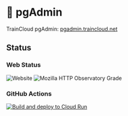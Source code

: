 # 🚆 pgAdmin 

TrainCloud pgAdmin: [pgadmin.traincloud.net](https://pgadmin.traincloud.net)


## Status

### Web Status

![Website](https://img.shields.io/website?url=https%3A%2F%2Fpgadmin.traincloud.net%2F&link=https%3A%2F%2Fpgadmin.traincloud.net%2F)
![Mozilla HTTP Observatory Grade](https://img.shields.io/mozilla-observatory/grade-score/pgadmin.traincloud.net?link=https%3A%2F%2Fobservatory.mozilla.org%2Fanalyze%2Fpgadmin.traincloud.net)

### GitHub Actions
[![Build and deploy to Cloud Run](https://github.com/traincloud-net/pgAdmin/actions/workflows/google-cloudrun-docker.yml/badge.svg)](https://github.com/traincloud-net/pgAdmin/actions/workflows/google-cloudrun-docker.yml)

